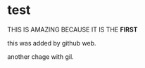 # test
THIS IS AMAZING BECAUSE IT IS THE **FIRST**

this was added by github web.

another chage with gil.